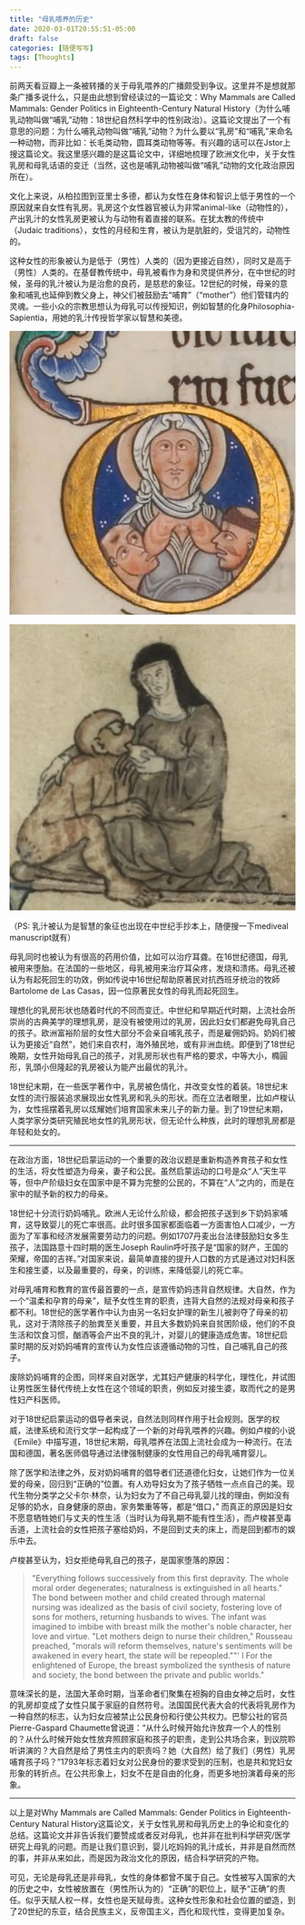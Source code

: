 ```yaml
---
title: "母乳喂养的历史"
date: 2020-03-01T20:55:51-05:00
draft: false
categories: [随便写写]
tags: [Thoughts]
---
```


前两天看豆瓣上一条被转播的关于母乳喂养的广播颇受到争议。这里并不是想就那条广播多说什么，只是由此想到曾经读过的一篇论文：Why Mammals are Called Mammals: Gender Politics in Eighteenth-Century Natural History（为什么哺乳动物叫做“哺乳”动物：18世纪自然科学中的性别政治）。这篇论文提出了一个有意思的问题：为什么哺乳动物叫做“哺乳”动物？为什么要以“乳房”和“哺乳”来命名一种动物，而非比如：长毛类动物，圆耳类动物等等。有兴趣的话可以在Jstor上搜这篇论文。我这里感兴趣的是这篇论文中，详细地梳理了欧洲文化中，关于女性乳房和母乳话语的变迁（当然，这也是哺乳动物被叫做“哺乳”动物的文化政治原因所在）。
<!--more-->
文化上来说，从柏拉图到亚里士多德，都认为女性在身体和智识上低于男性的一个原因就来自女性有乳房。乳房这个女性器官被认为非常animal-like（动物性的），产出乳汁的女性乳房更被认为与动物有着直接的联系。在犹太教的传统中（Judaic traditions），女性的月经和生育，被认为是肮脏的，受诅咒的，动物性的。

这种女性的形象被认为是低于（男性）人类的（因为更接近自然），同时又是高于（男性）人类的。在基督教传统中，母乳被看作为身和灵提供养分，在中世纪的时候，圣母的乳汁被认为是治愈的良药，是慈悲的象征。12世纪的时候，母亲的意象和哺乳也延伸到教父身上，神父们被鼓励去“哺育”（“mother”）他们管辖内的灵魂。一些小众的宗教思想认为母乳可以传授知识，例如智慧的化身Philosophia-Sapientia，用她的乳汁传授哲学家以智慧和美德。

![image1](/images/p70137242.webp)


![image2](/images/p70137243.webp)

（PS: 乳汁被认为是智慧的象征也出现在中世纪手抄本上，随便搜一下mediveal manuscript就有） 

母乳同时也被认为有很高的药用价值，比如可以治疗耳聋。在16世纪德国，母乳被用来堕胎。在法国的一些地区，母乳被用来治疗耳朵疼，发烧和溃疡。母乳还被认为有起死回生的功效，例如传说中16世纪帮助原著民对抗西班牙统治的牧師Bartolome de Las Casas，因一位原著民女性的母乳而起死回生。

理想化的乳房形状也随着时代的不同而变迁。中世纪和早期近代时期，上流社会所崇尚的古典美学的理想乳房，是没有被使用过的乳房，因此妇女们都避免母乳自己的孩子。欧洲富裕阶层的女性大部分不会亲自哺乳孩子，而是雇佣奶妈。奶妈们被认为更接近“自然”，她们来自农村，海外殖民地，或有非洲血统。即便到了18世纪晚期，女性开始母乳自己的孩子，对乳房形状也有严格的要求，中等大小，橢圓形，乳頭小但隆起的乳房被认为能产出最优的乳汁。

18世纪末期，在一些医学著作中，乳房被色情化，并改变女性的着装。18世纪末女性的流行服装追求展现出女性乳房和乳头的形状。而在立法者眼里，比如卢梭认为，女性摇摆着乳房以炫耀她们培育国家未来儿子的新力量。到了19世纪末期，人类学家分类研究殖民地女性的乳房形状，但无论什么种族，此时的理想乳房都是年轻和处女的。

---

在政治方面，18世纪启蒙运动的一个重要的政治议题是重新构造养育孩子和女性的生活，将女性塑造为母亲，妻子和公民。虽然启蒙运动的口号是众“人”天生平等，但中产阶级妇女在国家中是不算为完整的公民的，不算在“人”之内的，而是在家中的赋予新的权力的母亲。

18世纪十分流行奶妈哺乳。欧洲人无论什么阶级，都会把孩子送到乡下奶妈家哺育，这导致婴儿的死亡率很高。此时很多国家都面临着一方面害怕人口减少，一方面为了军事和经济发展需要劳动力的问题。例如1707丹麦出台法律鼓励妇女多生孩子，法国路意十四时期的医生Joseph Raulin呼吁孩子是“国家的财产，王国的荣耀，帝国的吉祥。”对国家来说，最简单直接的提升人口数的方式是通过对妇科医生和接生婆，以及最重要的，母亲，的训练，来降低婴儿的死亡率。

对母乳哺育和教育的宣传最首要的一点，是宣传奶妈违背自然规律。大自然，作为一个“温柔和孕育的母亲”，赋予女性生育的职责，违背大自然的法规对母亲和孩子都不利。18世纪的医学著作中认为由另一名妇女护理的新生儿被剥夺了母亲的初乳，这对于清除孩子的胎粪至关重要，并且大多数奶妈来自贫困阶级，他们的不良生活和饮食习惯，酗酒等会产出不良的乳汁，对婴儿的健康造成危害。18世纪启蒙时期的反对奶妈哺育的宣传认为女性应该遵循动物的习性，自己哺乳自己的孩子。

废除奶妈哺育的企图，同样来自对医学，尤其妇产健康的科学化，理性化，并试图让男性医生替代传统上女性在这个领域的职责，例如反对接生婆，取而代之的是男性妇产科医师。

对于18世纪启蒙运动的倡导者来说，自然法则同样作用于社会规则。医学的权威，法律系统和流行文学一起构成了一个新的对母乳喂养的兴趣。例如卢梭的小说《Emile》中描写道，18世纪末期，母乳喂养在法国上流社会成为一种流行。在法国和德国，著名医师倡导通过法律强制健康的女性用自己的母乳哺育婴儿。

除了医学和法律之外，反对奶妈哺育的倡导者们还道德化妇女，让她们作为一位关爱的母亲，回归到“正确的”位置。有人劝导妇女为了孩子牺牲一点点自己的美。现代生物分类学之父卡尔·林奈，认为妇女为了不自己母乳婴儿找的理由，例如没有足够的奶水，自身健康的原由，家务繁重等等，都是“借口，” 而真正的原因是妇女不愿意牺牲她们与丈夫的性生活（当时认为母乳期不能有性生活），而卢梭甚至毒舌道，上流社会的女性把孩子塞给奶妈，不是回到丈夫的床上，而是回到都市的娱乐中去。

卢梭甚至认为，妇女拒绝母乳自己的孩子，是国家堕落的原因：

>"Everything follows successively from this first depravity. The whole moral order degenerates; naturalness is extinguished in all hearts." The bond between mother and child created through maternal nursing was idealized as the basis of civil society, fostering love of sons for mothers, returning husbands to wives. The infant was imagined to imbibe with breast milk the mother's noble character, her love and virtue. "Let mothers deign to nurse their children," Rousseau preached, "morals will reform themselves, nature's sentiments will be awakened in every heart, the state will be repeopled.""' l For the enlightened of Europe, the breast symbolized the synthesis of nature and society, the bond between the private and public worlds."

意味深长的是，法国大革命时期，当革命者们聚集在袒胸的自由女神之后时，女性的乳房却变成了女性只属于家庭的自然符号。法国国民代表大会的代表将乳房作为一种自然的标志，认为妇女应被禁止公民身份和行使公共权力。巴黎公社的官员Pierre-Gaspard Chaumette曾说道：“从什么时候开始允许放弃一个人的性别的？从什么时候开始女性放弃照顾家庭和孩子的职责，走到公共场合来，到议院聆听讲演的？大自然是给了男性主内的职责吗？她（大自然）给了我们（男性）乳房哺育孩子吗？”1793年标志着妇女对公民身份的要求受到的压制，也是共和党妇女形象的转折点。在公共形象上，妇女不在是自由的化身，而更多地扮演着母亲的形象。

---

以上是对Why Mammals are Called Mammals: Gender Politics in Eighteenth-Century Natural History这篇论文，关于女性乳房和母乳历史上的争论和变化的总结。这篇论文并非告诉我们要赞成或者反对母乳，也并非在批判科学研究/医学研究上母乳的问题。而是让我们意识到，婴儿吃妈妈的乳汁成长，并非是自然而然的事，并非从来如此，而是因为政治文化的原因，结合科学研究的产物。

可见，无论是母乳还是非母乳，女性的身体都曾不属于自己。女性被写入国家的大的历史之中，女性被放置在（男性所认为的）“正确”的职位上，赋予“正确”的责任。似乎天赋人权一样，女性也是天赋母责。这种女性形象和社会位置的塑造，到了20世纪的东亚，结合民族主义，反帝国主义，西化和现代性，变得更加复杂。